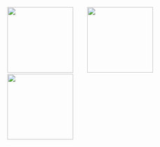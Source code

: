 [<img src="https://github.com/blacknodes/Node-Services/assets/85839823/96f08751-8572-4807-8016-cb1d499c0a1d" width="150" height="150">](https://github.com/blacknodes/Node-Services/tree/main/Projects/CrossFi)&nbsp;&nbsp;&nbsp;&nbsp;&nbsp;&nbsp;&nbsp;&nbsp;<img src="https://github.com/blacknodes/Node-Services/assets/85839823/e5617b6b-78ff-4a96-9fa0-05376e60e401" width="150" height="150">
&nbsp;&nbsp;&nbsp;&nbsp;&nbsp;&nbsp;&nbsp;&nbsp;<img src="https://github.com/blacknodes/Node-Services/assets/85839823/dc7f82fa-f7e0-4b30-b7eb-e63f08f15f81" width="150" height="150">
